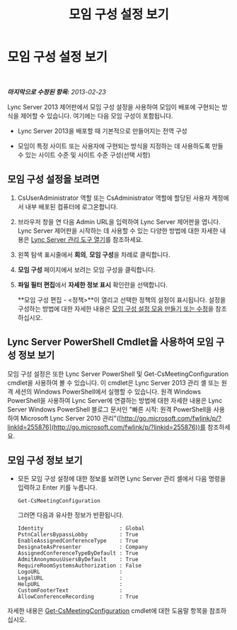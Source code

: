 ﻿---
title: 모임 구성 설정 보기
TOCTitle: 모임 구성 설정 보기
ms:assetid: d03a4684-9d8b-4728-917d-5b5c91511e2c
ms:mtpsurl: https://technet.microsoft.com/ko-kr/library/JJ721894(v=OCS.15)
ms:contentKeyID: 49885997
ms.date: 08/24/2015
mtps_version: v=OCS.15
ms.translationtype: HT
---

# 모임 구성 설정 보기

 

_**마지막으로 수정된 항목:** 2013-02-23_

Lync Server 2013 제어판에서 모임 구성 설정을 사용하여 모임이 배포에 구현되는 방식을 제어할 수 있습니다. 여기에는 다음 모임 구성이 포함됩니다.

  - Lync Server 2013을 배포할 때 기본적으로 만들어지는 전역 구성

  - 모임이 특정 사이트 또는 사용자에 구현되는 방식을 지정하는 데 사용하도록 만들 수 있는 사이트 수준 및 사이트 수준 구성(선택 사항)

## 모임 구성 설정을 보려면

1.  CsUserAdministrator 역할 또는 CsAdministrator 역할에 할당된 사용자 계정에서 내부 배포된 컴퓨터에 로그온합니다.

2.  브라우저 창을 연 다음 Admin URL을 입력하여 Lync Server 제어판을 엽니다. Lync Server 제어판을 시작하는 데 사용할 수 있는 다양한 방법에 대한 자세한 내용은 [Lync Server 관리 도구 열기](lync-server-2013-open-lync-server-administrative-tools.md)를 참조하세요.

3.  왼쪽 탐색 표시줄에서 **회의**, **모임 구성**을 차례로 클릭합니다.

4.  **모임 구성** 페이지에서 보려는 모임 구성을 클릭합니다.

5.  **파일 필터 편집**에서 **자세한 정보 표시** 확인란을 선택합니다.
    
    **모임 구성 편집 - \<정책\>**이 열리고 선택한 정책의 설정이 표시됩니다. 설정을 구성하는 방법에 대한 자세한 내용은 [모임 구성 설정 모음 만들기 또는 수정](lync-server-2013-create-or-modify-a-collection-of-meeting-configuration-settings.md)을 참조하십시오.

## Lync Server PowerShell Cmdlet을 사용하여 모임 구성 정보 보기

모임 구성 설정은 또한 Lync Server PowerShell 및 Get-CsMeetingConfiguration cmdlet을 사용하여 볼 수 있습니다. 이 cmdlet은 Lync Server 2013 관리 셸 또는 원격 세션의 Windows PowerShell에서 실행할 수 있습니다. 원격 Windows PowerShell을 사용하여 Lync Server에 연결하는 방법에 대한 자세한 내용은 Lync Server Windows PowerShell 블로그 문서인 "빠른 시작: 원격 PowerShell을 사용하여 Microsoft Lync Server 2010 관리"([http://go.microsoft.com/fwlink/p/?linkId=255876](http://go.microsoft.com/fwlink/p/?linkid=255876))를 참조하세요.

## 모임 구성 정보 보기

  - 모든 모임 구성 설정에 대한 정보를 보려면 Lync Server 관리 셸에서 다음 명령을 입력하고 Enter 키를 누릅니다.
    
        Get-CsMeetingConfiguration
    
    그러면 다음과 유사한 정보가 반환됩니다.
    
        Identity                        : Global
        PstnCallersBypassLobby          : True
        EnableAssignedConferenceType    : True
        DesignateAsPresenter            : Company
        AssignedConferenceTypeByDefault : True
        AdmitAnonymousUsersByDefault    : True
        RequireRoomSystemsAuthorization : False
        LogoURL                         :
        LegalURL                        :
        HelpURL                         :
        CustomFooterText                :
        AllowConferenceRecording        : True

자세한 내용은 [Get-CsMeetingConfiguration](https://docs.microsoft.com/en-us/powershell/module/skype/Get-CsMeetingConfiguration) cmdlet에 대한 도움말 항목을 참조하십시오.


